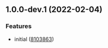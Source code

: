## 1.0.0-dev.1 (2022-02-04)


### Features

* initial ([8103863](https://github.com/e2g-oss/petra/commit/81038635fdb69aadf2ca9cba5624884df515d8b1))
